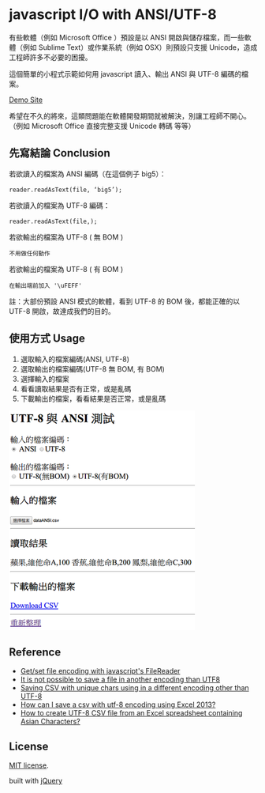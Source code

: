 # javascript I/O with ANSI/UTF-8

有些軟體（例如 Microsoft Office ）預設是以 ANSI 開啟與儲存檔案，而一些軟體（例如 Sublime Text）或作業系統（例如 OSX）則預設只支援 Unicode，造成工程師許多不必要的困擾。

這個簡單的小程式示範如何用 javascript 讀入、輸出 ANSI 與 UTF-8 編碼的檔案。

[Demo Site](http://chunnorris.net/demo/io_with_ansi_utf/)

希望在不久的將來，這類問題能在軟體開發期間就被解決，別讓工程師不開心。（例如 Microsoft Office 直接完整支援 Unicode 轉碼 等等）

## 先寫結論 Conclusion

若欲讀入的檔案為 ANSI 編碼（在這個例子 big5）：

    reader.readAsText(file, ‘big5’);

若欲讀入的檔案為 UTF-8 編碼：

    reader.readAsText(file,);

若欲輸出的檔案為 UTF-8 ( 無 BOM )

    不用做任何動作

若欲輸出的檔案為 UTF-8 ( 有 BOM )

    在輸出端前加入 '\uFEFF'

註：大部份預設 ANSI 模式的軟體，看到 UTF-8 的 BOM 後，都能正確的以 UTF-8 開啟，故達成我們的目的。

## 使用方式 Usage

1. 選取輸入的檔案編碼(ANSI, UTF-8)
2. 選取輸出的檔案編碼(UTF-8 無 BOM, 有 BOM)
3. 選擇輸入的檔案
4. 看看讀取結果是否有正常，或是亂碼
5. 下載輸出的檔案，看看結果是否正常，或是亂碼

![demo.png](demo.png)

## Reference

- [Get/set file encoding with javascript's FileReader](https://stackoverflow.com/questions/12448595/get-set-file-encoding-with-javascripts-filereader)
- [It is not possible to save a file in another encoding than UTF8](https://github.com/eligrey/FileSaver.js/issues/25)
- [Saving CSV with unique chars using in a different encoding other than UTF-8](https://github.com/eligrey/FileSaver.js/issues/28)
- [How can I save a csv with utf-8 encoding using Excel 2013?](https://answers.microsoft.com/en-us/office/forum/office_2013_release-excel/how-can-i-save-a-csv-with-utf-8-encoding-using/12801501-c1e4-4a64-80d9-96b680b64cfe)
- [How to create UTF-8 CSV file from an Excel spreadsheet containing Asian Characters?](https://help.salesforce.com/apex/HTViewSolution?id=000003837&language=en_US)

## License

[MIT license](http://opensource.org/licenses/MIT).

built with [jQuery](https://jquery.com/)
